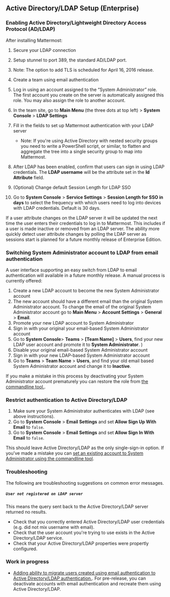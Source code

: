 ## Active Directory/LDAP Setup (Enterprise) 

### Enabling Active Directory/Lightweight Directory Access Protocol (AD/LDAP)

After installing Mattermost:

1. Secure your LDAP connection 
  1. Setup stunnel to port 389, the standard AD/LDAP port. 
  2. Note: The option to add TLS is scheduled for April 16, 2016 release. 
2. Create a team using email authentication
  1. Log in using an account assigned to the “System Administrator” role. The first account you create on the server is automatically assigned this role. You may also assign the role to another account. 
  2. In the team site, go to **Main Menu** (the three dots at top left) > **System Console** > **LDAP Settings** 
  3. Fill in the fields to set up Mattermost authentication with your LDAP server
     - Note: If you're using Active Directory with nested security groups you need to write a PowerShell script, or similar, to flatten and aggregate the tree into a single security group to map into Mattermost. 
  4. After LDAP has been enabled, confirm that users can sign in using LDAP credentials. The **LDAP username** will be the attribute set in the **Id Attribute** field. 
  
2. (Optional) Change default Session Length for LDAP SSO 
  1. Go to **System Console** > **Service Settings** > **Session Length for SSO in days** to select the frequency with which users need to log into devices with LDAP credentials. Default is 30 days. 
  
  If a user attribute changes on the LDAP server it will be updated the next time the user enters their credentials to log in to Mattermost. This includes if a user is made inactive or removed from an LDAP server. The ability more quickly detect user attribute changes by polling the LDAP server as sessions start is planned for a future monthly release of Enterprise Edition. 

### Switching System Administrator account to LDAP from email authentication 

A user interface supporting an easy switch from LDAP to email authentication will available in a future monthly release. A manual process is currently offered: 

1. Create a new LDAP account to become the new System Administrator account 
  1. The new account should have a different email than the original System Administrator account. To change the email of the original System Administrator account go to **Main Menu** > **Account Settings** > **General** > **Email**. 
2. Promote your new LDAP account to System Administrator 
  1. Sign in with your original your email-based System Administrator account
  2. Go to **System Console**> **Teams** > **[Team Name]** > **Users**, find your new LDAP user account and promote it to **System Administrator**. )
3. Disable your original email-based System Administrator account 
  1. Sign in with your new LDAP-based System Administrator account
  2. Go to **Teams** > **Team Name** > **Users**, and find your old email based System Administrator account and change it to **Inactive**.

If you make a mistake in this process by deactivating your System Administrator account prematurely you can restore the role from [the commandline tool.](http://docs.mattermost.com/deployment/on-boarding.html#creating-system-administrator-account-from-commandline). 

### Restrict authentication to Active Directory/LDAP

1. Make sure your System Administrator authenticates with LDAP (see above instructions).
2. Go to **System Console** > **Email Settings** and set **Allow Sign Up With Email** to `false`.
3. Go to **System Console** > **Email Settings** and set **Allow Sign In With Email** to `false`.

This should leave Active Directory/LDAP as the only single-sign-in option. If you've made a mistake you can [set an existing account to System Administrator using the commandline tool](http://docs.mattermost.com/deployment/on-boarding.html#creating-system-administrator-account-from-commandline). 

### Troubleshooting

The following are troubleshooting suggestions on common error messages. 

##### `User not registered on LDAP server`

This means the query sent back to the Active Directory/LDAP server returned no results. 
- Check that you correctly entered Active Directory/LDAP user credentials (e.g. did not mix username with email).
- Check that the user account you're trying to use exists in the Active Directory/LDAP service.
- Check that your Active Directory/LDAP properties were propertly configured.

### Work in progress

- [Adding ability to migrate users created using email authentication to Active Directory/LDAP authentication.](https://mattermost.atlassian.net/browse/PLT-2260). For pre-release, you can deactivate accounts with email authentication and recreate them using Active Directory/LDAP. 
